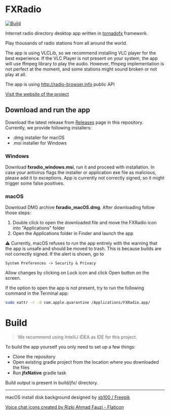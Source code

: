 # FXRadio

[![Build](https://github.com/Joseph5610/fxradio/actions/workflows/main.yml/badge.svg?branch=master)](https://github.com/Joseph5610/fxradio-main/actions/workflows/main.yml)

Internet radio directory desktop app written in [tornadofx](https://tornadofx.io) framework.

Play thousands of radio stations from all around the world. 

The app is using VLCLib, so we recommend installing VLC player for the best experience. 
If the VLC Player is not present on your system, the app will use ffmpeg library to play the audio. 
However, ffmpeg implementation is not perfect at the moment, and some stations might sound broken or not play at all.

The app is using http://radio-browser.info public API

[Visit the website of the project](https://hudacek.online/fxradio)

## Download and run the app

Download the latest release from [Releases](https://github.com/Joseph5610/fxradio/releases) page in this repository.
Currently, we provide following installers:
- .dmg installer for macOS
- .msi installer for Windows

### Windows

Download **fxradio_windows.msi**, run it and proceed with installation.
In case your antivirus flags the installer or application exe file as malicious, please add it to exceptions. App is currently not correctly signed, so it might trigger some false positives.

### macOS
Download DMG archive **fxradio_macOS.dmg**. After downloading follow those steps:
1. Double click to open the downloaded file and move the FXRadio icon into "Applications" folder
2. Open the Applications folder in Finder and launch the app

:warning: Currently, macOS refuses to run the app entirely with the warning that the app is unsafe and should be moved to trash. 
This is because builds are not correctly signed. If the alert is shown, go to
```
System Preferences -> Security & Privacy 
```
Allow changes by clicking on Lock icon and click Open button on the screen. 

If the option to open the app is not present, try to run the following command in the Terminal app:

```bash
sudo xattr -r -d com.apple.quarantine /Applications/FXRadio.app/
```
# Build

> We recommend using IntelliJ IDEA as IDE for this project. 

To build the app yourself you only need to set up a few things:

- Clone the repository
- Open existing gradle project from the location where you downloaded the files 
- Run **jfxNative** gradle task

Build output is present in build/jfx/ directory. 

-----------------------------------------------------
macOS install disk background designed by [xb100 / Freepik](https://www.freepik.com/author/xb100)

[Voice chat icons created by Rizki Ahmad Fauzi - Flaticon](https://www.flaticon.com/free-icons/voice-chat)
